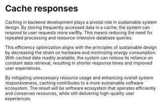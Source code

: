 # Cache responses

Caching in backend development plays a pivotal role in sustainable system design. By storing frequently accessed data in a cache, the system can respond to user requests more swiftly. This means reducing the need for repeated processing and resource-intensive database queries. 

This efficiency optimization aligns with the principles of sustainable design by decreasing the strain on hardware and minimizing energy consumption. With cached data readily available, the system can reduce its reliance on constant data retrieval, resulting in shorter response times and improved user experiences. 

By mitigating unnecessary resource usage and enhancing overall system responsiveness, caching contributes to a more sustainable software ecosystem. The result will be software ecosystem that operates efficiently and conserves resources, while still delivering high-quality user experiences.